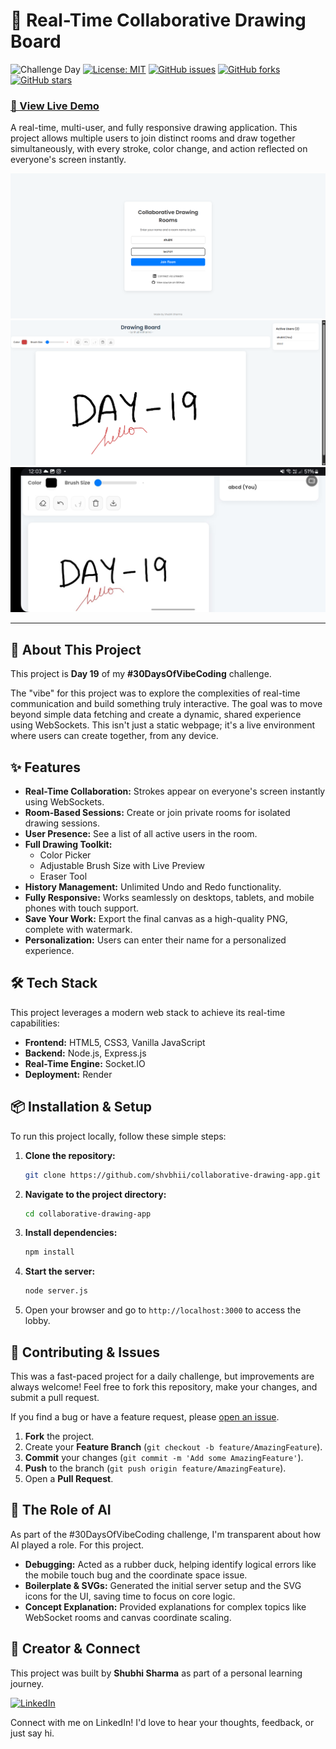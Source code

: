 # 🎨 Real-Time Collaborative Drawing Board

![Challenge Day](https://img.shields.io/badge/Day%2019%2F30-Challenge-blueviolet)
[![License: MIT](https://img.shields.io/badge/License-MIT-blue.svg)](https://opensource.org/licenses/MIT)
[![GitHub issues](https://img.shields.io/github/issues/YOUR_USERNAME/YOUR_REPO_NAME)](https://github.com/YOUR_USERNAME/YOUR_REPO_NAME/issues)
[![GitHub forks](https://img.shields.io/github/forks/YOUR_USERNAME/YOUR_REPO_NAME)](https://github.com/YOUR_USERNAME/YOUR_REPO_NAME/network)
[![GitHub stars](https://img.shields.io/github/stars/YOUR_USERNAME/YOUR_REPO_NAME)](https://github.com/YOUR_USERNAME/YOUR_REPO_NAME/stargazers)

### [🚀 View Live Demo](https://collaborative-drawing-app.onrender.com)


A real-time, multi-user, and fully responsive drawing application. This project allows multiple users to join distinct rooms and draw together simultaneously, with every stroke, color change, and action reflected on everyone's screen instantly.

![Project Demo GIF](./public/Screenshot%202025-07-20%20000137.png)
![Project Demo GIF](./public/Screenshot%202025-07-20%20000359.png)
![Project Demo GIF](./public/WhatsApp%20Image%202025-07-20%20at%2012.17.16%20AM.jpeg)


---

## 🚀 About This Project

This project is **Day 19** of my **#30DaysOfVibeCoding** challenge.

The "vibe" for this project was to explore the complexities of real-time communication and build something truly interactive. The goal was to move beyond simple data fetching and create a dynamic, shared experience using WebSockets. This isn't just a static webpage; it's a live environment where users can create together, from any device.

## ✨ Features

-   **Real-Time Collaboration:** Strokes appear on everyone's screen instantly using WebSockets.
-   **Room-Based Sessions:** Create or join private rooms for isolated drawing sessions.
-   **User Presence:** See a list of all active users in the room.
-   **Full Drawing Toolkit:**
    -   Color Picker
    -   Adjustable Brush Size with Live Preview
    -   Eraser Tool
-   **History Management:** Unlimited Undo and Redo functionality.
-   **Fully Responsive:** Works seamlessly on desktops, tablets, and mobile phones with touch support.
-   **Save Your Work:** Export the final canvas as a high-quality PNG, complete with watermark.
-   **Personalization:** Users can enter their name for a personalized experience.

## 🛠️ Tech Stack

This project leverages a modern web stack to achieve its real-time capabilities:

-   **Frontend:** HTML5, CSS3, Vanilla JavaScript
-   **Backend:** Node.js, Express.js
-   **Real-Time Engine:** Socket.IO
-   **Deployment:** Render

## 📦 Installation & Setup

To run this project locally, follow these simple steps:

1.  **Clone the repository:**
    ```sh
    git clone https://github.com/shvbhii/collaborative-drawing-app.git
    ```
2.  **Navigate to the project directory:**
    ```sh
    cd collaborative-drawing-app
    ```
3.  **Install dependencies:**
    ```sh
    npm install
    ```
4.  **Start the server:**
    ```sh
    node server.js
    ```
5.  Open your browser and go to `http://localhost:3000` to access the lobby.

## 🤝 Contributing & Issues

This was a fast-paced project for a daily challenge, but improvements are always welcome! Feel free to fork this repository, make your changes, and submit a pull request.

If you find a bug or have a feature request, please [open an issue](https://github.com/shvbhii/collaborative-drawing-app.git).

1.  **Fork** the project.
2.  Create your **Feature Branch** (`git checkout -b feature/AmazingFeature`).
3.  **Commit** your changes (`git commit -m 'Add some AmazingFeature'`).
4.  **Push** to the branch (`git push origin feature/AmazingFeature`).
5.  Open a **Pull Request**.

## 🤖 The Role of AI

As part of the #30DaysOfVibeCoding challenge, I'm transparent about how AI played a role. For this project.

-   **Debugging:** Acted as a rubber duck, helping identify logical errors like the mobile touch bug and the coordinate space issue.
-   **Boilerplate & SVGs:** Generated the initial server setup and the SVG icons for the UI, saving time to focus on core logic.
-   **Concept Explanation:** Provided explanations for complex topics like WebSocket rooms and canvas coordinate scaling.

## 👤 Creator & Connect

This project was built by **Shubhi Sharma** as part of a personal learning journey.

[![LinkedIn](https://img.shields.io/badge/linkedin-%230077B5.svg?style=for-the-badge&logo=linkedin&logoColor=white)](https://www.linkedin.com/in/shvbhi)

Connect with me on LinkedIn! I'd love to hear your thoughts, feedback, or just say hi.